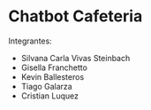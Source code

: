 # Chatbot Cafeteria

Integrantes:

- Silvana Carla Vivas Steinbach
- Gisella Franchetto
- Kevin Ballesteros
- Tiago Galarza
- Cristian Luquez
